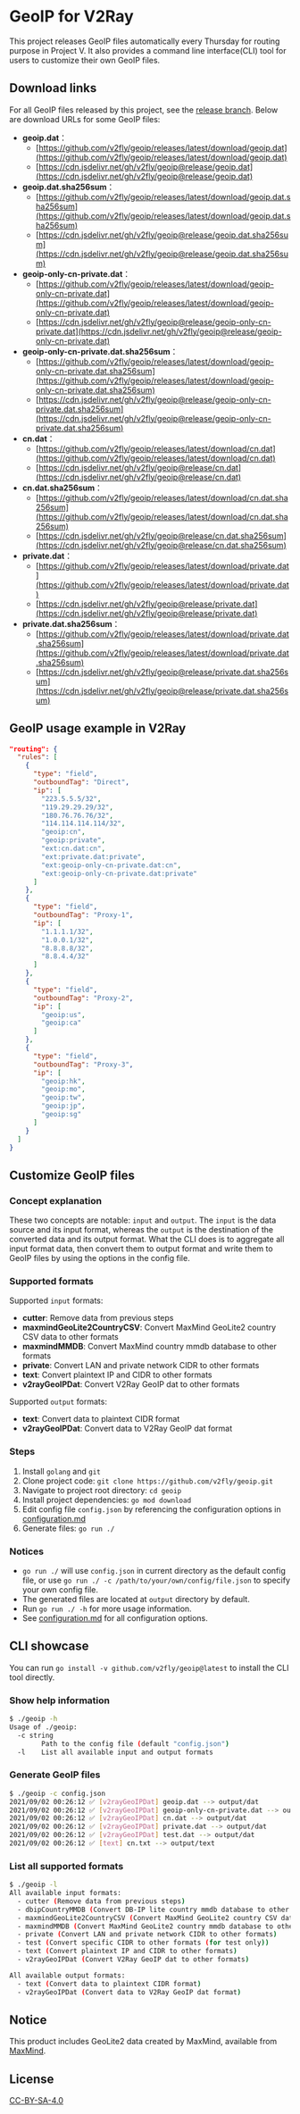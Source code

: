 # GeoIP for V2Ray

This project releases GeoIP files automatically every Thursday for routing purpose in Project V. It also provides a command line interface(CLI) tool for users to customize their own GeoIP files.

## Download links

For all GeoIP files released by this project, see the [release branch](https://github.com/v2fly/geoip/tree/release). Below are download URLs for some GeoIP files:

- **geoip.dat**：
  - [https://github.com/v2fly/geoip/releases/latest/download/geoip.dat](https://github.com/v2fly/geoip/releases/latest/download/geoip.dat)
  - [https://cdn.jsdelivr.net/gh/v2fly/geoip@release/geoip.dat](https://cdn.jsdelivr.net/gh/v2fly/geoip@release/geoip.dat)
- **geoip.dat.sha256sum**：
  - [https://github.com/v2fly/geoip/releases/latest/download/geoip.dat.sha256sum](https://github.com/v2fly/geoip/releases/latest/download/geoip.dat.sha256sum)
  - [https://cdn.jsdelivr.net/gh/v2fly/geoip@release/geoip.dat.sha256sum](https://cdn.jsdelivr.net/gh/v2fly/geoip@release/geoip.dat.sha256sum)
- **geoip-only-cn-private.dat**：
  - [https://github.com/v2fly/geoip/releases/latest/download/geoip-only-cn-private.dat](https://github.com/v2fly/geoip/releases/latest/download/geoip-only-cn-private.dat)
  - [https://cdn.jsdelivr.net/gh/v2fly/geoip@release/geoip-only-cn-private.dat](https://cdn.jsdelivr.net/gh/v2fly/geoip@release/geoip-only-cn-private.dat)
- **geoip-only-cn-private.dat.sha256sum**：
  - [https://github.com/v2fly/geoip/releases/latest/download/geoip-only-cn-private.dat.sha256sum](https://github.com/v2fly/geoip/releases/latest/download/geoip-only-cn-private.dat.sha256sum)
  - [https://cdn.jsdelivr.net/gh/v2fly/geoip@release/geoip-only-cn-private.dat.sha256sum](https://cdn.jsdelivr.net/gh/v2fly/geoip@release/geoip-only-cn-private.dat.sha256sum)
- **cn.dat**：
  - [https://github.com/v2fly/geoip/releases/latest/download/cn.dat](https://github.com/v2fly/geoip/releases/latest/download/cn.dat)
  - [https://cdn.jsdelivr.net/gh/v2fly/geoip@release/cn.dat](https://cdn.jsdelivr.net/gh/v2fly/geoip@release/cn.dat)
- **cn.dat.sha256sum**：
  - [https://github.com/v2fly/geoip/releases/latest/download/cn.dat.sha256sum](https://github.com/v2fly/geoip/releases/latest/download/cn.dat.sha256sum)
  - [https://cdn.jsdelivr.net/gh/v2fly/geoip@release/cn.dat.sha256sum](https://cdn.jsdelivr.net/gh/v2fly/geoip@release/cn.dat.sha256sum)
- **private.dat**：
  - [https://github.com/v2fly/geoip/releases/latest/download/private.dat](https://github.com/v2fly/geoip/releases/latest/download/private.dat)
  - [https://cdn.jsdelivr.net/gh/v2fly/geoip@release/private.dat](https://cdn.jsdelivr.net/gh/v2fly/geoip@release/private.dat)
- **private.dat.sha256sum**：
  - [https://github.com/v2fly/geoip/releases/latest/download/private.dat.sha256sum](https://github.com/v2fly/geoip/releases/latest/download/private.dat.sha256sum)
  - [https://cdn.jsdelivr.net/gh/v2fly/geoip@release/private.dat.sha256sum](https://cdn.jsdelivr.net/gh/v2fly/geoip@release/private.dat.sha256sum)

## GeoIP usage example in V2Ray

```json
"routing": {
  "rules": [
    {
      "type": "field",
      "outboundTag": "Direct",
      "ip": [
        "223.5.5.5/32",
        "119.29.29.29/32",
        "180.76.76.76/32",
        "114.114.114.114/32",
        "geoip:cn",
        "geoip:private",
        "ext:cn.dat:cn",
        "ext:private.dat:private",
        "ext:geoip-only-cn-private.dat:cn",
        "ext:geoip-only-cn-private.dat:private"
      ]
    },
    {
      "type": "field",
      "outboundTag": "Proxy-1",
      "ip": [
        "1.1.1.1/32",
        "1.0.0.1/32",
        "8.8.8.8/32",
        "8.8.4.4/32"
      ]
    },
    {
      "type": "field",
      "outboundTag": "Proxy-2",
      "ip": [
        "geoip:us",
        "geoip:ca"
      ]
    },
    {
      "type": "field",
      "outboundTag": "Proxy-3",
      "ip": [
        "geoip:hk",
        "geoip:mo",
        "geoip:tw",
        "geoip:jp",
        "geoip:sg"
      ]
    }
  ]
}
```

## Customize GeoIP files

### Concept explanation

These two concepts are notable: `input` and `output`. The `input` is the data source and its input format, whereas the `output` is the destination of the converted data and its output format. What the CLI does is to aggregate all input format data, then convert them to output format and write them to GeoIP files by using the options in the config file.

### Supported formats

Supported `input` formats:

- **cutter**: Remove data from previous steps
- **maxmindGeoLite2CountryCSV**: Convert MaxMind GeoLite2 country CSV data to other formats
- **maxmindMMDB**: Convert MaxMind country mmdb database to other formats
- **private**: Convert LAN and private network CIDR to other formats
- **text**: Convert plaintext IP and CIDR to other formats
- **v2rayGeoIPDat**: Convert V2Ray GeoIP dat to other formats

Supported `output` formats:

- **text**: Convert data to plaintext CIDR format
- **v2rayGeoIPDat**: Convert data to V2Ray GeoIP dat format

### Steps

1. Install `golang` and `git`
2. Clone project code: `git clone https://github.com/v2fly/geoip.git`
3. Navigate to project root directory: `cd geoip`
4. Install project dependencies: `go mod download`
5. Edit config file `config.json` by referencing the configuration options in [configuration.md](https://github.com/v2fly/geoip/blob/HEAD/configuration.md)
6. Generate files: `go run ./`

### Notices

- `go run ./` will use `config.json` in current directory as the default config file, or use `go run ./ -c /path/to/your/own/config/file.json` to specify your own config file.
- The generated files are located at `output` directory by default.
- Run `go run ./ -h` for more usage information.
- See [configuration.md](https://github.com/v2fly/geoip/blob/HEAD/configuration.md) for all configuration options.

## CLI showcase

You can run `go install -v github.com/v2fly/geoip@latest` to install the CLI tool directly.

### Show help information

```bash
$ ./geoip -h
Usage of ./geoip:
  -c string
    	Path to the config file (default "config.json")
  -l	List all available input and output formats
```

### Generate GeoIP files

```bash
$ ./geoip -c config.json
2021/09/02 00:26:12 ✅ [v2rayGeoIPDat] geoip.dat --> output/dat
2021/09/02 00:26:12 ✅ [v2rayGeoIPDat] geoip-only-cn-private.dat --> output/dat
2021/09/02 00:26:12 ✅ [v2rayGeoIPDat] cn.dat --> output/dat
2021/09/02 00:26:12 ✅ [v2rayGeoIPDat] private.dat --> output/dat
2021/09/02 00:26:12 ✅ [v2rayGeoIPDat] test.dat --> output/dat
2021/09/02 00:26:12 ✅ [text] cn.txt --> output/text
```

### List all supported formats

```bash
$ ./geoip -l
All available input formats:
  - cutter (Remove data from previous steps)
  - dbipCountryMMDB (Convert DB-IP lite country mmdb database to other formats)
  - maxmindGeoLite2CountryCSV (Convert MaxMind GeoLite2 country CSV data to other formats)
  - maxmindMMDB (Convert MaxMind GeoLite2 country mmdb database to other formats)
  - private (Convert LAN and private network CIDR to other formats)
  - test (Convert specific CIDR to other formats (for test only))
  - text (Convert plaintext IP and CIDR to other formats)
  - v2rayGeoIPDat (Convert V2Ray GeoIP dat to other formats)

All available output formats:
  - text (Convert data to plaintext CIDR format)
  - v2rayGeoIPDat (Convert data to V2Ray GeoIP dat format)
```

## Notice

This product includes GeoLite2 data created by MaxMind, available from [MaxMind](https://www.maxmind.com).

## License

[CC-BY-SA-4.0](https://creativecommons.org/licenses/by-sa/4.0/)
